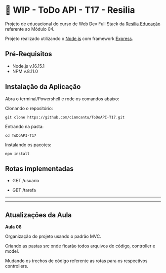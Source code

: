 # :construction: WIP - ToDo API - T17 - Resilia

Projeto de educacional do curso de Web Dev Full Stack da [Resilia Educação](https://www.resilia.com.br/) referente ao Módulo 04.

Projeto realizado utilizando o [Node.js](https://nodejs.org/en/) com framework [Express](https://expressjs.com/).

## Pré-Requisitos

* Node.js  v.16.15.1
* NPM v.8.11.0

## Instalação da Aplicação

Abra o terminal/Powershell e rode os comandos abaixo:

Clonando o repositório:
```
git clone https://github.com/cinmcantu/ToDoAPI-T17.git
```

Entrando na pasta:
```
cd ToDoAPI-T17
```

Instalando os pacotes:
```
npm install
```

## Rotas implementadas

 * GET /usuario 

 * GET /tarefa 

---
---

## Atualizações da Aula

__Aula 06__

Organização do projeto usando o padrão MVC.

Criando as pastas src onde ficarão todos arquivos do código, controller e model.

Mudando os trechos de código referente as rotas para os respectivos controllers.
